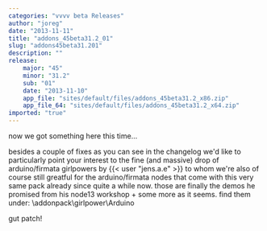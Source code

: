 ```yaml
---
categories: "vvvv beta Releases"
author: "joreg"
date: "2013-11-11"
title: "addons_45beta31.2_01"
slug: "addons45beta31.201"
description: ""
release: 
    major: "45"
    minor: "31.2"
    sub: "01"
    date: "2013-11-10"
    app_file: "sites/default/files/addons_45beta31.2_x86.zip"
    app_file_64: "sites/default/files/addons_45beta31.2_x64.zip"
imported: "true"
---
```



now we got something here this time... 

besides a couple of fixes as you can see in the changelog we'd like to particularly point your interest to the fine (and massive) drop of arduino/firmata girlpowers by {{< user "jens.a.e" >}} to whom we're also of course still greatful for the arduino/firmata nodes that come with this very same pack already since quite a while now. those are finally the demos he promised from his node13 workshop + some more as it seems. find them under:
 \addonpack\girlpower\Arduino

gut patch!